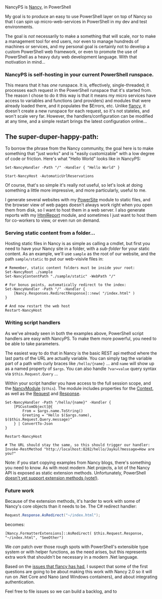 ﻿NancyPS is [Nancy](https://github.com/NancyFx/Nancy), in PowerShell

My goal is to produce an easy to use PowerShell layer on top of Nancy so that I can spin up micro-web-services in PowerShell in my dev and test environments.

The goal is *not* necessarily to make a something that will scale, nor to make a management tool for end users, nor even to manage hundreds of machines or services, and my personal goal is certainly not to develop a custom PowerShell web framework, or even to promote the use of PowerShell as a heavy duty web development language.  With that motivation in mind...

### NancyPS is self-hosting in your current PowerShell runspace. 

This means that it has *one* runspace. It is, effectively, single-threaded; it processes each request in the PowerShell runspace that it's started from. The reason I chose to do it this way is that it means my micro services have access to variables and functions (and providers) and modules that were already loaded there, and it populates the $Errors, etc. Unlike [flancy](https://github.com/toenuff/flancy), it doesn't create a new runspace for each request, so it's not stateles, and won't scale very far.  However, the handlers/configuration can be modified at any time, and a simple restart brings the latest configuration online...

## The super-duper-happy-path:

To borrow the phrase from the Nancy community, the goal here is to make something that "just works" and is "easily customizable" with a low degree of code or friction. Here's what "Hello World" looks like in NancyPS:

```posh
Set-NancyHandler -Path "/" -Handler { "Hello World" }

Start-NancyHost -AutomaticUrlReservations
```

Of course, that's so simple it's really not useful, so let's look at doing something a little more impressive, and more particularly, useful to me. 

I generate several websites with my [PowerSite](https://github.com/Jaykul/PowerSite) module to static files, and the browser view of web pages doesn't always work right when you open them from disk, so I want to host them in a web server.  I also generate reports with my [HtmlReport](https://github.com/Jaykul/HtmlReport) module, and sometimes I just want to host them for co-workers to view, or even run on demand. 

### Serving static content from a folder... 

Hosting static files in Nancy is as simple as calling a cmdlet, but first you need to have your Nancy site in a folder, with a _sub-folder_ for your static content. As an example, we'll use `sample` as the root of our website, and the path `sample/static` to put our web-visivle files in:

```posh
# Remember, static content folders must be inside your root:
Set-NancyRoot ./sample
Set-NancyContentPath "./sample/static" -WebPath "/"

# For bonus points, automatically redirect to the index:
Set-NancyHandler -Path "/" -Handler {
    [Nancy.Responses.RedirectResponse]::new( "/index.html" )
}

# And now restart the web host
Restart-NancyHost
```

### Writing script handlers

As we've already seen in both the examples above, PowerShell script handlers are easy with NancyPS. To make them more powerful, you need to be able to take parameters.

The easiest way to do that in Nancy is the basic REST api method where the last parts of the URL are actually variable. You can simply tag the variable part of a path with curly braces like `/hello/{name}` ... and `name` will show up as a named property of `$args`. You can also handle `?var=value` query syntax via `$this.Request.Query` ...

Within your script handler you have access to the full session scope, and the [NancyModule](https://github.com/NancyFx/Nancy/blob/1.x-WorkingBranch/src/Nancy/NancyModule.cs) (`$this`).  The module includes properties for the [Context](https://github.com/NancyFx/Nancy/blob/1.x-WorkingBranch/src/Nancy/NancyContext.cs), as well as the [Request](https://github.com/NancyFx/Nancy/blob/1.x-WorkingBranch/src/Nancy/Request.cs) and [Response](https://github.com/NancyFx/Nancy/blob/1.x-WorkingBranch/src/Nancy/DefaultResponseFormatter.cs). 

```posh
Set-NancyHandler -Path "/hello/{name}" -Handler { 
    [PSCustomObject]@{
        From = $args.name.ToString()
        Greeting = "Hello $($args.name), $($this.Request.Query.message)"
    } | ConvertTo-Json
}

Restart-NancyHost

# The URL should stay the same, so this should trigger our handler:
Invoke-RestMethod "http://localhost:8282/hello/Jaykul?message=How are you?"
```

Note: if you start copying examples from Nancy blogs, there's something you need to know. As with most modern .Net projects, a lot of the Nancy API is exposed as static extension methods. Unfortunately, PowerShell [doesn't yet support extension methods (vote!)](https://windowsserver.uservoice.com/forums/301869-powershell/suggestions/11087607-powershell-should-support-net-extension-methods). 


### Future work

Because of the extension methods, it's harder to work with some of Nancy's core objects than it needs to be. The C# redirect handler:

```csharp
Request.Response.AsRedirect("~/index.html");

```

becomes:

```posh
[Nancy.FormatterExtensions]::AsRedirect( $this.Request.Response, "~/index.html", "SeeOther")
```

We _can_ patch over those rough spots with PowerShell's extensible type system or with helper functions, as the need arises, but this represents extra work that shouldn't be necessary in a modern .Net language.

Based on the [issues that flancy has had](https://github.com/toenuff/flancy/issues), I suspect that some of the first questions are going to be about making this work with Nancy 2.0 so it will run on .Net Core and Nano (and Windows containers), and about integrating authentication. 

Feel free to file issues so we can build a backlog, and to 
